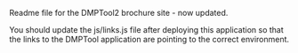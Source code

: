 Readme file for the DMPTool2 brochure site - now updated.

You should update the js/links.js file after deploying this application so that the links to the DMPTool application are pointing to the correct environment. 